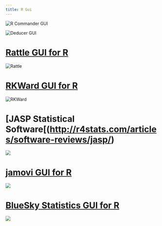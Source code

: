 ```yaml
---
title: R Gui
---
```


![R Commander GUI](https://i2.wp.com/r4stats.com/wp-content/uploads/2018/05/R_Commander_Screen_Shot-1.png?resize=640%2C458)

![Deducer GUI](https://i0.wp.com/r4stats.com/wp-content/uploads/2018/06/Deducer-JGR-Console.png)


# [Rattle GUI for R](http://r4stats.com/articles/software-reviews/rattle/)

![Rattle ](https://i0.wp.com/r4stats.com/wp-content/uploads/2018/06/Rattle-Main-Screen.png)

# [RKWard GUI for R](http://r4stats.com/articles/software-reviews/RKWard/)

![RKWard](https://i0.wp.com/r4stats.com/wp-content/uploads/2018/05/RKWard-Main-Screens.png)

# [JASP Statistical Software[(http://r4stats.com/articles/software-reviews/jasp/)

![](https://i2.wp.com/r4stats.com/wp-content/uploads/2019/04/JASP-Main-Screen.png?w=640)

# [jamovi GUI for R](http://r4stats.com/articles/software-reviews/jamovi/)
![](https://i2.wp.com/r4stats.com/wp-content/uploads/2018/07/jamovi-Main-Screen.png)

# [BlueSky Statistics GUI for R](http://r4stats.com/articles/software-reviews/bluesky/)
![](https://i1.wp.com/r4stats.com/wp-content/uploads/2018/06/BlueSky-Output-Window.png)